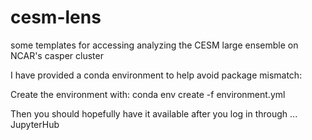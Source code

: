 # cesm-lens
some templates for accessing analyzing the CESM large ensemble on NCAR's casper cluster

I have provided a conda environment to help avoid package mismatch:

Create the environment with:
conda env create -f environment.yml

Then you should hopefully have it available after you log in through ...
    JupyterHub